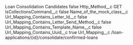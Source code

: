 <?xml version="1.0" encoding="UTF-8"?>
<CustomMetadata xmlns="http://soap.sforce.com/2006/04/metadata" xmlns:xsi="http://www.w3.org/2001/XMLSchema-instance" xmlns:xsd="http://www.w3.org/2001/XMLSchema">
    <label>Loan Consolidation Candidates</label>
    <protected>false</protected>
    <values>
        <field>Http_Method__c</field>
        <value xsi:type="xsd:string">GET</value>
    </values>
    <values>
        <field>IsCollectionsCommand__c</field>
        <value xsi:type="xsd:boolean">false</value>
    </values>
    <values>
        <field>Name_of_the_mock_class__c</field>
        <value xsi:nil="true"/>
    </values>
    <values>
        <field>Url_Mapping_Contains_Letter_Id__c</field>
        <value xsi:type="xsd:boolean">false</value>
    </values>
    <values>
        <field>Url_Mapping_Contains_Letter_Send_Method__c</field>
        <value xsi:type="xsd:boolean">false</value>
    </values>
    <values>
        <field>Url_Mapping_Contains_Template_Name__c</field>
        <value xsi:type="xsd:boolean">false</value>
    </values>
    <values>
        <field>Url_Mapping_Contains_Uuid__c</field>
        <value xsi:type="xsd:boolean">true</value>
    </values>
    <values>
        <field>Url_Mapping__c</field>
        <value xsi:type="xsd:string">/loan-applications/{id}/consolidate/confirmed-loans</value>
    </values>
</CustomMetadata>
